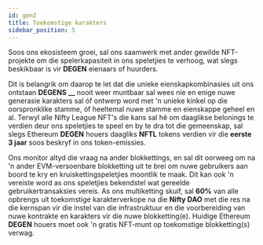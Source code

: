 ```yaml
---
id: gen2
title: Toekomstige karakters
sidebar_position: 5
---
```


Soos ons ekosisteem groei, sal ons saamwerk met ander gewilde NFT-projekte om die spelerkapasiteit in ons speletjies te verhoog, wat slegs beskikbaar is vir **DEGEN** eienaars of huurders.

Dit is belangrik om daarop te let dat die unieke eienskapkombinasies uit ons ontstaan **DEGENS** **__** nooit weer muntbaar sal wees nie en enige nuwe generasie karakters sal óf ontwerp word met 'n unieke kinkel op die oorspronklike stamme, óf heeltemal nuwe stamme en eienskappe geheel en al. Terwyl alle Nifty League NFT's die kans sal hê om daaglikse belonings te verdien deur ons speletjies te speel en by te dra tot die gemeenskap, sal slegs Ethereum **DEGEN** houers daagliks **NFTL** tokens verdien vir die **eerste 3 jaar** soos beskryf in ons token-emissies.

Ons monitor altyd die vraag na ander blokkettings, en sal dit oorweeg om na 'n ander EVM-versoenbare blokketting uit te brei om nuwe gebruikers aan boord te kry en kruiskettingspeletjies moontlik te maak. Dit kan ook 'n vereiste word as ons speletjies bekendstel wat gereelde gebruikertransaksies vereis. As ons multiketting skuif, sal **60%** van alle opbrengs uit toekomstige karakterverkope na die **Nifty DAO** met die res na die kernspan vir die instel van die infrastruktuur en die voorbereiding van nuwe kontrakte en karakters vir die nuwe blokketting(e). Huidige Ethereum **DEGEN** houers moet ook 'n gratis NFT-munt op toekomstige blokketting(s) verwag.
